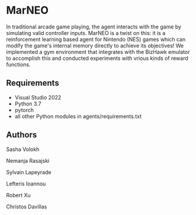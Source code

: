 # MarNEO

In traditional arcade game playing, the agent interacts with the game by simulating valid controller inputs. MarNEO is a twist on this: it is a reinforcement learning based agent for Nintendo (NES) games which can modify the game's internal memory directly to achieve its objectives! We implemented a gym environment that integrates with the BizHawk emulator to accomplish this and conducted experiments with vrious kinds of reward functions.

## Requirements

- Visual Studio 2022
- Python 3.7
- pytorch
- all other Python modules in agents/requirements.txt

## Authors
Sasha Volokh 

Nemanja Rasajski

Sylvain Lapeyrade

Lefteris Ioannou

Robert Xu

Christos Davillas
